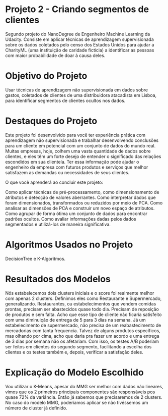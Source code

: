 # Projeto 2 - Criando segmentos de clientes
Segundo projeto do NanoDegree de Engenheiro Machine Learning da Udacity. Consiste em aplicar técnicas de aprendizagem supervisionada sobre os dados coletados pelo censo dos Estados Unidos para ajudar a CharityML (uma instituição de caridade fictícia) a identificar as pessoas com maior probabilidade de doar à causa deles.

# Objetivo do Projeto
Usar técnicas de aprendizagem não supervisionada em dados sobre gastos, coletados de clientes de uma distribuidora atacadista em Lisboa, para identificar segmentos de clientes ocultos nos dados.

# Destaques do Projeto
Este projeto foi desenvolvido para você ter experiência prática com aprendizagem não supervisionada e trabalhar desenvolvendo conclusões para um cliente em potencial com um conjunto de dados do mundo real. Muitas empresas, hoje, colhem uma vasta quantidade de dados sobre clientes, e eles têm um forte desejo de entender o significado das relações escondidos em sua clientela. Ter essa informação pode ajudar o engenheiro da empresa com futuros produtos e serviços que melhor satisfazem as demandas ou necessidades de seus clientes.

O que você aprenderá ao concluir este projeto:

Como aplicar técnicas de pré-processamento, como dimensionamento de atributos e detecção de valores aberrantes.
Como interpretar dados que foram dimensionados, transformados ou reduzidos por meio de PCA.
Como analisar as dimensões de PCA e construir um novo espaço de atributos.
Como agrupar de forma ótima um conjunto de dados para encontrar padrões ocultos.
Como avaliar informações dadas pelos dados segmentados e utilizá-los de maneira significativa.

# Algoritmos Usados no Projeto
DecisionTree e K-Algoritmos.

# Resultados dos Modelos
Nós estabelecemos dois clusters iniciais e o score foi realmente melhor com apenas 2 clusters. Definimos eles como Restaurante e Supermercado, generalizando. Restaurantes, ou estabelecimentos que vendem comidas prontas, precisam ser abastecidos quase todo dia. Precisam de reposição de produtos e sem falta. Acho que esse tipo de cliente não ficaria satisfeito com uma diminuição de entrega de 5 para 3 dias na semana. Já um estabelecimento de supermercado, não precisa de um reabastecimento de mercadorias com tanta frequencia. Talvez de alguns produtos específicos, mas olhando por cima, acho que daria pra fazer um acordo e uma entrega de 3 dias por semana não os afetariam. Com isso, os testes A/B poderiam ser feitos em clientes do segundo segmento, facilitando a escolha dos clientes e os testes também e, depois, verificar a satisfação deles.

# Explicação do Modelo Escolhido
Vou utilizar o K-Means, apesar do MMG ser melhor com dados não lineares, vimos que os 2 primeiros principais componentes são responsáveis pos quase 72% da variância. Então já sabemos que precisaremos de 2 clusters. No caso do modelo MMG, poderíamos aplicar se não tivéssemos um número de cluster já definido.
